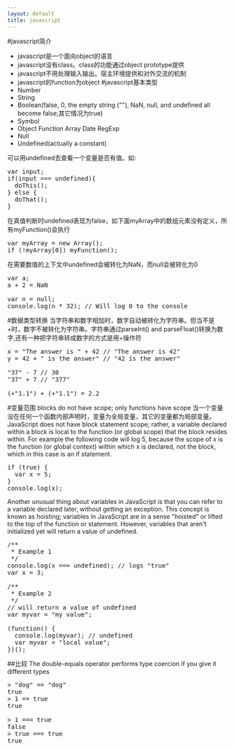 ```yaml
---
layout: default
title: javascript
---
```

#javascript简介
- javascript是一个面向object的语言
- javascript没有class。class的功能通过object prototype提供
- javascript不用处理输入输出。宿主环境提供和对外交流的机制
- javascript的function为object
#javascript基本类型
- Number
- String
- Boolean(false, 0, the empty string (""), NaN, null, and undefined all become false;其它情况为true)
- Symbol
- Object
Function
Array
Date
RegExp
- Null
- Undefined(actually a constant)

可以用undefined去查看一个变量是否有值。如:
<pre class="prettyprint" id="javascript">
var input;
if(input === undefined){
  doThis();
} else {
  doThat();
}
</pre>
在真值判断时undefined表现为false，如下面myArray中的数组元素没有定义，所有myFunction()会执行
<pre class="prettyprint" id="javascript">
var myArray = new Array();
if (!myArray[0]) myFunction();
</pre>
在需要数值的上下文中undefined会被转化为NaN，而null会被转化为0
<pre class="prettyprint" id="javascript">
var a;
a + 2 = NaN

var n = null;
console.log(n * 32); // Will log 0 to the console
</pre>

#数据类型转换
当字符串和数字相加时，数字自动被转化为字符串。但当不是+时，数字不被转化为字符串。字符串通过parseInt() and parseFloat()转换为数字,还有一种把字符串转成数字的方式是用+操作符
<pre class="prettyprint" id="javascript">
x = "The answer is " + 42 // "The answer is 42"
y = 42 + " is the answer" // "42 is the answer"

"37" - 7 // 30
"37" + 7 // "377"

(+"1.1") + (+"1.1") = 2.2 
</pre>

#变量范围
blocks do not have scope; only functions have scope
当一个变量没在任何一个函数内部声明时，变量为全局变量，其它的变量都为局部变量。
JavaScript does not have block statement scope; rather, a variable declared within a block is local to the function (or global scope) that the block resides within. For example the following code will log 5, because the scope of x is the function (or global context) within which x is declared, not the block, which in this case is an if statement.
<pre class="prettyprint" id="javascript">
if (true) {
  var x = 5;
}
console.log(x);
</pre>

Another unusual thing about variables in JavaScript is that you can refer to a variable declared later, without getting an exception. This concept is known as hoisting; variables in JavaScript are in a sense "hoisted" or lifted to the top of the function or statement. However, variables that aren't initialized yet will return a value of undefined.
<pre class="prettyprint" id="javascript">
/**
 * Example 1
 */
console.log(x === undefined); // logs "true"
var x = 3;

/**
 * Example 2
 */
// will return a value of undefined
var myvar = "my value";
 
(function() {
  console.log(myvar); // undefined
  var myvar = "local value";
})();
</pre>
##比较
The double-equals operator performs type coercion if you give it different types
<pre class="prettyprint" id="javascript">
> "dog" == "dog"
true
> 1 == true
true

> 1 === true
false
> true === true
true
</pre>